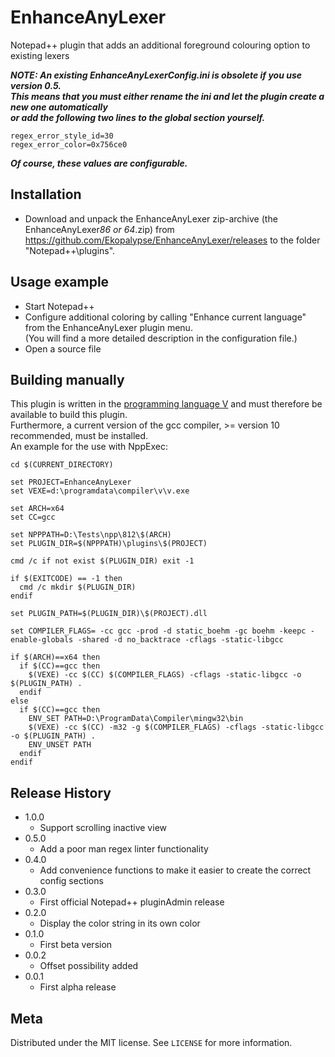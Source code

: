 # EnhanceAnyLexer
Notepad++ plugin that adds an additional foreground colouring option to existing lexers

***NOTE: An existing EnhanceAnyLexerConfig.ini is obsolete if you use version 0.5.  
This means that you must either rename the ini and let the plugin create a new one automatically  
or add the following two lines to the global section yourself.***
~~~
regex_error_style_id=30  
regex_error_color=0x756ce0
~~~
***Of course, these values are configurable.***

## Installation

- Download and unpack the EnhanceAnyLexer zip-archive (the EnhanceAnyLexer*86 or 64*.zip) from https://github.com/Ekopalypse/EnhanceAnyLexer/releases to the folder "Notepad++\plugins".

## Usage example

- Start Notepad++
- Configure additional coloring by calling "Enhance current language" from the EnhanceAnyLexer plugin menu.  
  (You will find a more detailed description in the configuration file.)  
- Open a source file


## Building manually

This plugin is written in the [programming language V](https://github.com/vlang/v) and must therefore be available to build this plugin.  
Furthermore, a current version of the gcc compiler, >= version 10 recommended, must be installed.  
An example for the use with NppExec:

```
cd $(CURRENT_DIRECTORY)

set PROJECT=EnhanceAnyLexer
set VEXE=d:\programdata\compiler\v\v.exe

set ARCH=x64
set CC=gcc

set NPPPATH=D:\Tests\npp\812\$(ARCH)
set PLUGIN_DIR=$(NPPPATH)\plugins\$(PROJECT)

cmd /c if not exist $(PLUGIN_DIR) exit -1

if $(EXITCODE) == -1 then
  cmd /c mkdir $(PLUGIN_DIR)
endif

set PLUGIN_PATH=$(PLUGIN_DIR)\$(PROJECT).dll

set COMPILER_FLAGS= -cc gcc -prod -d static_boehm -gc boehm -keepc -enable-globals -shared -d no_backtrace -cflags -static-libgcc

if $(ARCH)==x64 then
  if $(CC)==gcc then
    $(VEXE) -cc $(CC) $(COMPILER_FLAGS) -cflags -static-libgcc -o $(PLUGIN_PATH) .
  endif  
else
  if $(CC)==gcc then
    ENV_SET PATH=D:\ProgramData\Compiler\mingw32\bin
    $(VEXE) -cc $(CC) -m32 -g $(COMPILER_FLAGS) -cflags -static-libgcc -o $(PLUGIN_PATH) .
    ENV_UNSET PATH
  endif
endif

```


## Release History
* 1.0.0
	* Support scrolling inactive view
* 0.5.0
    * Add a poor man regex linter functionality
* 0.4.0
    * Add convenience functions to make it easier to create the correct config sections 
* 0.3.0
    * First official Notepad++ pluginAdmin release
* 0.2.0
    * Display the color string in its own color
* 0.1.0
    * First beta version
* 0.0.2
    * Offset possibility added
* 0.0.1
    * First alpha release

## Meta

Distributed under the MIT license. See ``LICENSE`` for more information.
